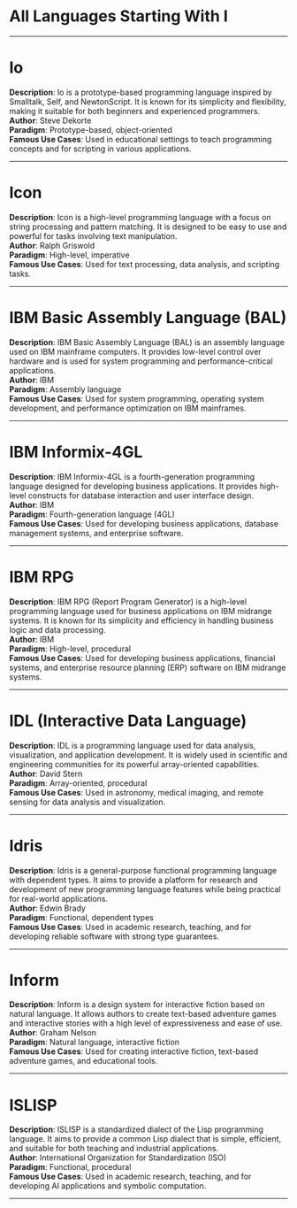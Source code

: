 # All Languages Starting With I

---

# Io
**Description**: Io is a prototype-based programming language inspired by Smalltalk, Self, and NewtonScript. It is known for its simplicity and flexibility, making it suitable for both beginners and experienced programmers.  
**Author**: Steve Dekorte  
**Paradigm**: Prototype-based, object-oriented  
**Famous Use Cases**: Used in educational settings to teach programming concepts and for scripting in various applications.

---

# Icon
**Description**: Icon is a high-level programming language with a focus on string processing and pattern matching. It is designed to be easy to use and powerful for tasks involving text manipulation.  
**Author**: Ralph Griswold  
**Paradigm**: High-level, imperative  
**Famous Use Cases**: Used for text processing, data analysis, and scripting tasks.

---

# IBM Basic Assembly Language (BAL)
**Description**: IBM Basic Assembly Language (BAL) is an assembly language used on IBM mainframe computers. It provides low-level control over hardware and is used for system programming and performance-critical applications.  
**Author**: IBM  
**Paradigm**: Assembly language  
**Famous Use Cases**: Used for system programming, operating system development, and performance optimization on IBM mainframes.

---

# IBM Informix-4GL
**Description**: IBM Informix-4GL is a fourth-generation programming language designed for developing business applications. It provides high-level constructs for database interaction and user interface design.  
**Author**: IBM  
**Paradigm**: Fourth-generation language (4GL)  
**Famous Use Cases**: Used for developing business applications, database management systems, and enterprise software.

---

# IBM RPG
**Description**: IBM RPG (Report Program Generator) is a high-level programming language used for business applications on IBM midrange systems. It is known for its simplicity and efficiency in handling business logic and data processing.  
**Author**: IBM  
**Paradigm**: High-level, procedural  
**Famous Use Cases**: Used for developing business applications, financial systems, and enterprise resource planning (ERP) software on IBM midrange systems.

---

# IDL (Interactive Data Language)
**Description**: IDL is a programming language used for data analysis, visualization, and application development. It is widely used in scientific and engineering communities for its powerful array-oriented capabilities.  
**Author**: David Stern  
**Paradigm**: Array-oriented, procedural  
**Famous Use Cases**: Used in astronomy, medical imaging, and remote sensing for data analysis and visualization.

---

# Idris
**Description**: Idris is a general-purpose functional programming language with dependent types. It aims to provide a platform for research and development of new programming language features while being practical for real-world applications.  
**Author**: Edwin Brady  
**Paradigm**: Functional, dependent types  
**Famous Use Cases**: Used in academic research, teaching, and for developing reliable software with strong type guarantees.

---

# Inform
**Description**: Inform is a design system for interactive fiction based on natural language. It allows authors to create text-based adventure games and interactive stories with a high level of expressiveness and ease of use.  
**Author**: Graham Nelson  
**Paradigm**: Natural language, interactive fiction  
**Famous Use Cases**: Used for creating interactive fiction, text-based adventure games, and educational tools.

---

# ISLISP
**Description**: ISLISP is a standardized dialect of the Lisp programming language. It aims to provide a common Lisp dialect that is simple, efficient, and suitable for both teaching and industrial applications.  
**Author**: International Organization for Standardization (ISO)  
**Paradigm**: Functional, procedural  
**Famous Use Cases**: Used in academic research, teaching, and for developing AI applications and symbolic computation.

---
